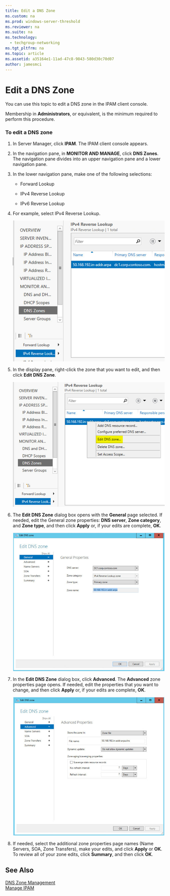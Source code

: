 ```yaml
---
title: Edit a DNS Zone
ms.custom: na
ms.prod: windows-server-threshold
ms.reviewer: na
ms.suite: na
ms.technology: 
  - techgroup-networking
ms.tgt_pltfrm: na
ms.topic: article
ms.assetid: a35164e1-11ad-47c8-9843-580d30c70d07
author: jamesmci
---
```

# Edit a DNS Zone
You can use this topic to edit a DNS zone in the IPAM client console.  
  
Membership in **Administrators**, or equivalent, is the minimum required to perform this procedure.  
  
### To edit a DNS zone  
  
1.  In Server Manager, click **IPAM**. The IPAM client console appears.  
  
2.  In the navigation pane, in **MONITOR AND MANAGE**, click **DNS Zones**. The navigation pane divides into an upper navigation pane and a lower navigation pane.  
  
3.  In the lower navigation pane, make one of the following selections:  
  
    -   Forward Lookup  
  
    -   IPv4 Reverse Lookup  
  
    -   IPv6 Reverse Lookup  
  
4.  For example, select IPv4 Reverse Lookup.  
  
    ![](../../media/Edit-a-DNS-Zone/ipam_EditZone_01.jpg)  
  
5.  In the display pane, right-click the zone that you want to edit, and then click **Edit DNS Zone**.  
  
    ![](../../media/Edit-a-DNS-Zone/ipam_EditZone_02.jpg)  
  
6.  The **Edit DNS Zone** dialog box opens with the **General** page selected. If needed, edit the General zone properties: **DNS server**, **Zone category**, and **Zone type**, and then click **Apply** or, if your edits are complete, **OK**.  
  
    ![](../../media/Edit-a-DNS-Zone/ipam_EditZone_03a.jpg)  
  
7.  In the **Edit DNS Zone** dialog box, click **Advanced**. The **Advanced** zone properties page opens. If needed, edit the properties that you want to change, and then click **Apply** or, if your edits are complete, **OK**.  
  
    ![](../../media/Edit-a-DNS-Zone/ipam_EditZone_04a.jpg)  
  
8.  If needed, select the additional zone properties page names (Name Servers, SOA, Zone Transfers), make your edits, and click **Apply** or **OK**. To review all of your zone edits, click **Summary**, and then click **OK**.  
  
## See Also  
[DNS Zone Management](DNS-Zone-Management.md)  
[Manage IPAM](Manage-IPAM.md)  
  

